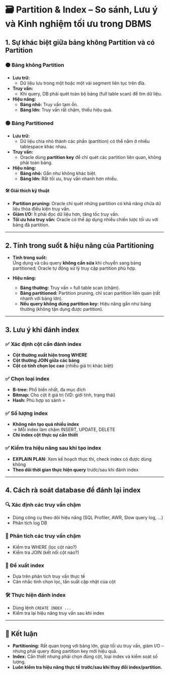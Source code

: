 # 🗃️ Partition & Index – So sánh, Lưu ý và Kinh nghiệm tối ưu trong DBMS

## 1. Sự khác biệt giữa bảng không Partition và có Partition

### 🟠 Bảng **không** Partition
- **Lưu trữ:**  
  - Dữ liệu lưu trong một hoặc một vài segment liên tục trên đĩa.
- **Truy vấn:**  
  - Khi query, DB phải quét toàn bộ bảng (full table scan) để tìm dữ liệu.
- **Hiệu năng:**  
  - **Bảng nhỏ:** Truy vấn tạm ổn.  
  - **Bảng lớn:** Truy vấn rất chậm, thiếu hiệu quả.

### 🟢 Bảng **Partitioned**
- **Lưu trữ:**  
  - Dữ liệu chia nhỏ thành các phần (partition) có thể nằm ở nhiều tablespace khác nhau.
- **Truy vấn:**  
  - Oracle dùng **partition key** để chỉ quét các partition liên quan, không phải toàn bảng.
- **Hiệu năng:**  
  - **Bảng nhỏ:** Gần như không khác biệt.
  - **Bảng lớn:** Rất tối ưu, truy vấn nhanh hơn nhiều.

#### 🛠️ **Giải thích kỹ thuật**
- **Partition pruning:** Oracle chỉ quét những partition có khả năng chứa dữ liệu thỏa điều kiện truy vấn.
- **Giảm I/O:** Ít phải đọc dữ liệu hơn, tăng tốc truy vấn.
- **Tối ưu hóa truy vấn:** Oracle có thể áp dụng nhiều chiến lược tối ưu với bảng đã partition.

---

## 2. Tính trong suốt & hiệu năng của Partitioning

- **Tính trong suốt:**  
  Ứng dụng và câu query **không cần sửa** khi chuyển sang bảng partitioned; Oracle tự động xử lý truy cập partition phù hợp.

- **Hiệu năng:**  
  - **Bảng thường:** Truy vấn = full table scan (chậm).
  - **Bảng partitioned:** Partition pruning, chỉ scan partition liên quan (rất nhanh với bảng lớn).
  - **Nếu query không dùng partition key:** Hiệu năng gần như bảng thường (không tận dụng được partition).

---

## 3. Lưu ý khi đánh index

### ✅ Xác định cột cần đánh index
- **Cột thường xuất hiện trong WHERE**
- **Cột thường JOIN giữa các bảng**
- **Cột có tính chọn lọc cao** (nhiều giá trị khác biệt)

### ✅ Chọn loại index
- **B-tree:** Phổ biến nhất, đa mục đích
- **Bitmap:** Cho cột ít giá trị (VD: giới tính, trạng thái)
- **Hash:** Phù hợp so sánh =

### ✅ Số lượng index
- **Không nên tạo quá nhiều index**  
  → Mỗi index làm chậm INSERT, UPDATE, DELETE  
- **Chỉ index cột thực sự cần thiết**

### ✅ Kiểm tra hiệu năng sau khi tạo index
- **EXPLAIN PLAN:** Xem kế hoạch thực thi, check index có được dùng không
- **Theo dõi thời gian thực hiện query** trước/sau khi đánh index

---

## 4. Cách rà soát database để đánh lại index

### 🔍 Xác định các truy vấn chậm
- Dùng công cụ theo dõi hiệu năng (SQL Profiler, AWR, Slow query log, ...)
- Phân tích log DB

### 🔬 Phân tích các truy vấn chậm
- Kiểm tra WHERE (lọc cột nào?)
- Kiểm tra JOIN (kết nối cột nào?)

### 🧩 Đề xuất index
- Dựa trên phân tích truy vấn thực tế
- Cân nhắc tính chọn lọc, tần suất cập nhật của cột

### 🛠 Thực hiện đánh index
- Dùng lệnh `CREATE INDEX ...`
- Kiểm tra lại hiệu năng truy vấn sau khi index

---

## 📌 Kết luận

- **Partitioning:** Rất quan trọng với bảng lớn, giúp tối ưu truy vấn, giảm I/O – nhưng phải query đúng partition key mới hiệu quả.
- **Index:** Cần thiết nhưng phải chọn đúng cột, loại index và kiểm soát số lượng.  
- **Luôn kiểm tra hiệu năng thực tế trước/sau khi thay đổi index/partition.**

